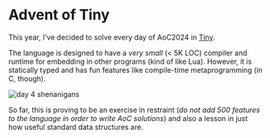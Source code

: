 # Advent of Tiny

This year, I've decided to solve every day of AoC2024 in [Tiny](https://github.com/goodpaul6/Tiny).

The language is designed to have a _very small_ (< 5K LOC) compiler and runtime for embedding in other programs (kind of like Lua). However, it is statically typed and has fun features like compile-time metaprogramming (in C, though).

![day 4 shenanigans](https://github.com/user-attachments/assets/d970bb4a-21b0-4102-b3a8-17a7ad53ac5d)

So far, this is proving to be an exercise in restraint (*do not add 500 features to the language in order to write AoC solutions*) and also a lesson in just how useful standard data structures are.
